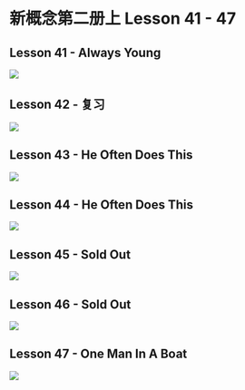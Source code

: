 # 新概念第二册上 Lesson 41 - 47

## Lesson 41 - Always Young

<img src="lesson/Lesson-41.png">

## Lesson 42 - 复习

<img src="lesson/Lesson-42.png">

## Lesson 43 - He Often Does This

<img src="lesson/Lesson-43.png">

## Lesson 44 - He Often Does This

<img src="lesson/Lesson-44.png">

## Lesson 45 - Sold Out

<img src="lesson/Lesson-45.png">

## Lesson 46 - Sold Out

<img src="lesson/Lesson-46.png">

## Lesson 47 - One Man In A Boat

<img src="lesson/Lesson-47.png">